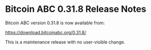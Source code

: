 # Bitcoin ABC 0.31.8 Release Notes

Bitcoin ABC version 0.31.8 is now available from:

  <https://download.bitcoinabc.org/0.31.8/>

This is a maintenance release with no user-visible change.

